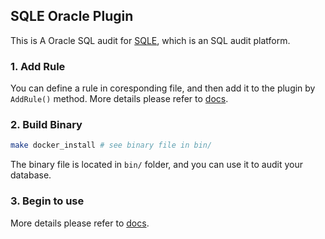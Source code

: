 ## SQLE Oracle Plugin
This is A Oracle SQL audit for  [SQLE](https://github.com/actiontech/sqle), which is an SQL audit platform.

### 1. Add Rule
You can define a rule in coresponding file, and then add it to the plugin by `AddRule()` method. More details please refer to [docs](https://actiontech.github.io/sqle-docs-cn/3.modules/3.7_auditplugin/auditplugin_development.html).

### 2. Build Binary
```bash
make docker_install # see binary file in bin/
```

The binary file is located in `bin/` folder, and you can use it to audit your database.

### 3. Begin to use
More details please refer to [docs](https://actiontech.github.io/sqle-docs-cn/3.modules/3.7_auditplugin/auditplugin_management.html).